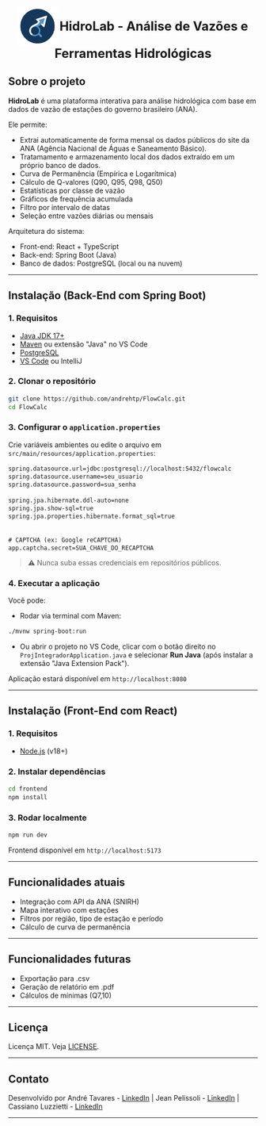  <p align="center">
  <img src="./frontend/src/assets/icon.svg" alt="HidroLab Logo" width="80" style="vertical-align: middle;"/>
  <span style="font-size: 1.8em; font-weight: bold; vertical-align: middle;"> HidroLab - Análise de Vazões e Ferramentas Hidrológicas</span>
</p>


## Sobre o projeto

**HidroLab** é uma plataforma interativa para análise hidrológica com base em dados de vazão de estações do governo brasileiro (ANA).

Ele permite:
* Extrai automaticamente de forma mensal os dados públicos do site da ANA (Agência Nacional de Águas e Saneamento Básico). 
* Tratamamento e armazenamento local dos dados extraído em um próprio banco de dados.
* Curva de Permanência (Empírica e Logarítmica)
* Cálculo de Q-valores (Q90, Q95, Q98, Q50)
* Estatísticas por classe de vazão
* Gráficos de frequência acumulada
* Filtro por intervalo de datas
* Seleção entre vazões diárias ou mensais

Arquitetura do sistema:

* Front-end: React + TypeScript
* Back-end: Spring Boot (Java)
* Banco de dados: PostgreSQL (local ou na nuvem)

---

## Instalação (Back-End com Spring Boot)

### 1. Requisitos

* [Java JDK 17+](https://adoptium.net)
* [Maven](https://maven.apache.org/) ou extensão "Java" no VS Code
* [PostgreSQL](https://www.postgresql.org/)
* [VS Code](https://code.visualstudio.com/) ou IntelliJ

### 2. Clonar o repositório

```bash
git clone https://github.com/andrehtp/FlowCalc.git
cd FlowCalc
```

### 3. Configurar o `application.properties`

Crie variáveis ambientes ou edite o arquivo em `src/main/resources/application.properties`:

```properties
spring.datasource.url=jdbc:postgresql://localhost:5432/flowcalc
spring.datasource.username=seu_usuario
spring.datasource.password=sua_senha

spring.jpa.hibernate.ddl-auto=none
spring.jpa.show-sql=true
spring.jpa.properties.hibernate.format_sql=true


# CAPTCHA (ex: Google reCAPTCHA)
app.captcha.secret=SUA_CHAVE_DO_RECAPTCHA
```

> ⚠️ Nunca suba essas credenciais em repositórios públicos.

### 4. Executar a aplicação

Você pode:

* Rodar via terminal com Maven:

```bash
./mvnw spring-boot:run
```

* Ou abrir o projeto no VS Code, clicar com o botão direito no `ProjIntegradorApplication.java` e selecionar **Run Java** (após instalar a extensão "Java Extension Pack").

Aplicação estará disponível em `http://localhost:8080`

---

## Instalação (Front-End com React)

### 1. Requisitos

* [Node.js](https://nodejs.org/) (v18+)

### 2. Instalar dependências

```bash
cd frontend
npm install
```

### 3. Rodar localmente

```bash
npm run dev
```

Frontend disponível em `http://localhost:5173`

---

## Funcionalidades atuais

* Integração com API da ANA (SNIRH)
* Mapa interativo com estações
* Filtros por região, tipo de estação e período
* Cálculo de curva de permanência

---

## Funcionalidades futuras

* Exportação para .csv
* Geração de relatório em .pdf
* Cálculos de mínimas (Q7,10)

---
## Licença

Licença MIT. Veja [LICENSE](./LICENSE).

---

## Contato

Desenvolvido por 
             André Tavares      - [LinkedIn](https://www.linkedin.com/in/andrehtavares)
            |
            Jean Pelissoli     - [LinkedIn](https://www.linkedin.com/in/jeanpelissoli/) 
            | 
            Cassiano Luzzietti - [LinkedIn](https://www.linkedin.com/in/cassiano-matias-luzzietti-a4871421b/)

---


